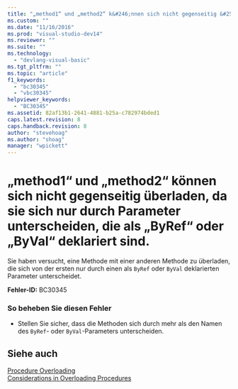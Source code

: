 ```yaml
---
title: "„method1“ und „method2“ k&#246;nnen sich nicht gegenseitig &#252;berladen, da sie sich nur durch Parameter unterscheiden, die als „ByRef“ oder „ByVal“ deklariert sind. | Microsoft Docs"
ms.custom: ""
ms.date: "11/16/2016"
ms.prod: "visual-studio-dev14"
ms.reviewer: ""
ms.suite: ""
ms.technology: 
  - "devlang-visual-basic"
ms.tgt_pltfrm: ""
ms.topic: "article"
f1_keywords: 
  - "bc30345"
  - "vbc30345"
helpviewer_keywords: 
  - "BC30345"
ms.assetid: 82af13b1-2641-4881-b25a-c782974bded1
caps.latest.revision: 8
caps.handback.revision: 8
author: "stevehoag"
ms.author: "shoag"
manager: "wpickett"
---
```

# „method1“ und „method2“ k&#246;nnen sich nicht gegenseitig &#252;berladen, da sie sich nur durch Parameter unterscheiden, die als „ByRef“ oder „ByVal“ deklariert sind.
Sie haben versucht, eine Methode mit einer anderen Methode zu überladen, die sich von der ersten nur durch einen als `ByRef` oder `ByVal` deklarierten Parameter unterscheidet.  
  
 **Fehler\-ID:** BC30345  
  
### So beheben Sie diesen Fehler  
  
-   Stellen Sie sicher, dass die Methoden sich durch mehr als den Namen des `ByRef`\- oder `ByVal`\-Parameters unterscheiden.  
  
## Siehe auch  
 [Procedure Overloading](../../visual-basic/programming-guide/language-features/procedures/procedure-overloading.md)   
 [Considerations in Overloading Procedures](../../visual-basic/programming-guide/language-features/procedures/considerations-in-overloading-procedures.md)